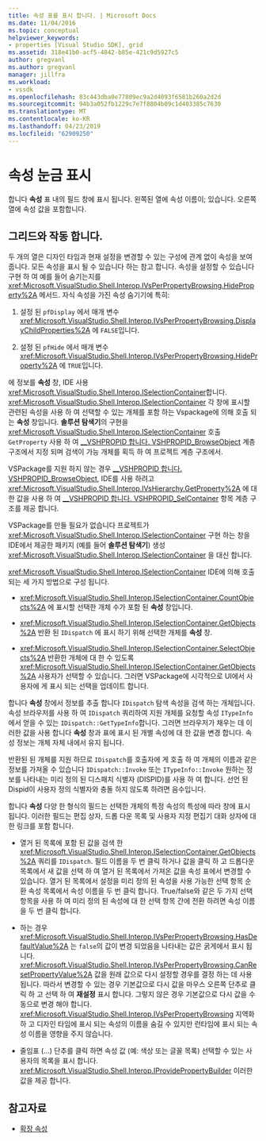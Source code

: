 ```yaml
---
title: 속성 표를 표시 합니다. | Microsoft Docs
ms.date: 11/04/2016
ms.topic: conceptual
helpviewer_keywords:
- properties [Visual Studio SDK], grid
ms.assetid: 318e41b0-acf5-4842-b85e-421c9d5927c5
author: gregvanl
ms.author: gregvanl
manager: jillfra
ms.workload:
- vssdk
ms.openlocfilehash: 83c443dba0e77809ec9a2d4093f6581b260a2d2d
ms.sourcegitcommit: 94b3a052fb1229c7e7f8804b09c1d403385c7630
ms.translationtype: MT
ms.contentlocale: ko-KR
ms.lasthandoff: 04/23/2019
ms.locfileid: "62909250"
---
```

# <a name="properties-display-grid"></a>속성 눈금 표시

합니다 **속성** 표 내의 필드 창에 표시 됩니다. 왼쪽된 열에 속성 이름이; 있습니다. 오른쪽 열에 속성 값을 포함합니다.

## <a name="work-with-the-grid"></a>그리드와 작동 합니다.

두 개의 열은 디자인 타임과 현재 설정을 변경할 수 있는 구성에 관계 없이 속성을 보여 줍니다. 모든 속성을 표시 될 수 있습니다 하는 참고 합니다. 속성을 설정할 수 있습니다 구현 하 여 예를 들어 숨기는지를 <xref:Microsoft.VisualStudio.Shell.Interop.IVsPerPropertyBrowsing.HideProperty%2A> 메서드. 자식 속성을 가진 속성 숨기기에 특히:

1. 설정 된 `pfDisplay` 에서 매개 변수 <xref:Microsoft.VisualStudio.Shell.Interop.IVsPerPropertyBrowsing.DisplayChildProperties%2A> 에 `FALSE`입니다.

2. 설정 된 `pfHide` 에서 매개 변수 <xref:Microsoft.VisualStudio.Shell.Interop.IVsPerPropertyBrowsing.HideProperty%2A> 에 `TRUE`입니다.

에 정보를 **속성** 창, IDE 사용 <xref:Microsoft.VisualStudio.Shell.Interop.ISelectionContainer>합니다. <xref:Microsoft.VisualStudio.Shell.Interop.ISelectionContainer> 각 창에 표시할 관련된 속성을 사용 하 여 선택할 수 있는 개체를 포함 하는 Vspackage에 의해 호출 되는 **속성** 창입니다. **솔루션 탐색기**의 구현을 <xref:Microsoft.VisualStudio.Shell.Interop.ISelectionContainer> 호출 `GetProperty` 사용 하 여 [__VSHPROPID 합니다. VSHPROPID_BrowseObject](<xref:Microsoft.VisualStudio.Shell.Interop.__VSHPROPID.VSHPROPID_BrowseObject>) 계층 구조에서 지정 되며 검색이 가능 개체를 획득 하 여 프로젝트 계층 구조에서.

VSPackage를 지원 하지 않는 경우 [__VSHPROPID 합니다. VSHPROPID_BrowseObject](<xref:Microsoft.VisualStudio.Shell.Interop.__VSHPROPID.VSHPROPID_BrowseObject>), IDE를 사용 하려고 <xref:Microsoft.VisualStudio.Shell.Interop.IVsHierarchy.GetProperty%2A> 에 대 한 값을 사용 하 여 [__VSHPROPID 합니다. VSHPROPID_SelContainer](<xref:Microsoft.VisualStudio.Shell.Interop.__VSHPROPID.VSHPROPID_SelContainer>) 항목 계층 구조를 제공 합니다.

VSPackage를 만들 필요가 없습니다 프로젝트가 <xref:Microsoft.VisualStudio.Shell.Interop.ISelectionContainer> 구현 하는 창을 IDE에서 제공한 패키지 (예를 들어 **솔루션 탐색기**) 생성 <xref:Microsoft.VisualStudio.Shell.Interop.ISelectionContainer> 을 대신 합니다.

<xref:Microsoft.VisualStudio.Shell.Interop.ISelectionContainer> IDE에 의해 호출 되는 세 가지 방법으로 구성 됩니다.

- <xref:Microsoft.VisualStudio.Shell.Interop.ISelectionContainer.CountObjects%2A> 에 표시할 선택한 개체 수가 포함 된 **속성** 창입니다.

- <xref:Microsoft.VisualStudio.Shell.Interop.ISelectionContainer.GetObjects%2A> 반환 된 `IDispatch` 에 표시 하기 위해 선택한 개체를 **속성** 창.

- <xref:Microsoft.VisualStudio.Shell.Interop.ISelectionContainer.SelectObjects%2A> 반환한 개체에 대 한 수 있도록 <xref:Microsoft.VisualStudio.Shell.Interop.ISelectionContainer.GetObjects%2A> 사용자가 선택할 수 있습니다. 그러면 VSPackage에 시각적으로 UI에서 사용자에 게 표시 되는 선택을 업데이트 합니다.

합니다 **속성** 창에서 정보를 추출 합니다 `IDispatch` 탐색 속성을 검색 하는 개체입니다. 속성 브라우저를 사용 하 여 `IDispatch` 쿼리하여 지원 개체를 요청할 속성 `ITypeInfo`에서 얻을 수 있는 `IDispatch::GetTypeInfo`합니다. 그러면 브라우저가 채우는 데 이러한 값을 사용 합니다 **속성** 창과 표에 표시 된 개별 속성에 대 한 값을 변경 합니다. 속성 정보는 개체 자체 내에서 유지 됩니다.

반환된 된 개체를 지원 하므로 `IDispatch`를 호출자에 게 호출 하 여 개체의 이름과 같은 정보를 가져올 수 있습니다 `IDispatch::Invoke` 또는 `ITypeInfo::Invoke` 원하는 정보를 나타내는 미리 정의 된 디스패치 식별자 (DISPID)를 사용 하 여 합니다. 선언 된 Dispid이 사용자 정의 식별자와 충돌 하지 않도록 하려면 음수입니다.

합니다 **속성** 다양 한 형식의 필드는 선택한 개체의 특정 속성의 특성에 따라 창에 표시 됩니다. 이러한 필드는 편집 상자, 드롭 다운 목록 및 사용자 지정 편집기 대화 상자에 대 한 링크를 포함 합니다.

- 열거 된 목록에 포함 된 값을 검색 한 <xref:Microsoft.VisualStudio.Shell.Interop.ISelectionContainer.GetObjects%2A> 쿼리를 `IDispatch`. 필드 이름을 두 번 클릭 하거나 값을 클릭 하 고 드롭다운 목록에서 새 값을 선택 하 여 열거 된 목록에서 가져온 값을 속성 표에서 변경할 수 있습니다. 열거 된 목록에서 설정을 미리 정의 된 속성을 사용 가능한 선택 항목 순환 속성 목록에서 속성 이름을 두 번 클릭 합니다. True/false와 같은 두 가지 선택 항목을 사용 하 여 미리 정의 된 속성에 대 한 선택 항목 간에 전환 하려면 속성 이름을 두 번 클릭 합니다.

- 하는 경우 <xref:Microsoft.VisualStudio.Shell.Interop.IVsPerPropertyBrowsing.HasDefaultValue%2A> 는 `false`의 값이 변경 되었음을 나타내는 값은 굵게에서 표시 됩니다. <xref:Microsoft.VisualStudio.Shell.Interop.IVsPerPropertyBrowsing.CanResetPropertyValue%2A> 값을 원래 값으로 다시 설정할 경우를 결정 하는 데 사용 됩니다. 따라서 변경할 수 있는 경우 기본값으로 다시 값을 마우스 오른쪽 단추로 클릭 하 고 선택 하 여 **재설정** 표시 합니다. 그렇지 않은 경우 기본값으로 다시 값을 수동으로 변경 해야 합니다. <xref:Microsoft.VisualStudio.Shell.Interop.IVsPerPropertyBrowsing> 지역화 하 고 디자인 타임에 표시 되는 속성의 이름을 숨길 수 있지만 런타임에 표시 되는 속성 이름을 영향을 주지 않습니다.

- 줄임표 (...) 단추를 클릭 하면 속성 값 (예: 색상 또는 글꼴 목록) 선택할 수 있는 사용자의 목록을 표시 합니다. <xref:Microsoft.VisualStudio.Shell.Interop.IProvidePropertyBuilder> 이러한 값을 제공 합니다.

## <a name="see-also"></a>참고자료

- [확장 속성](../../extensibility/internals/extending-properties.md)